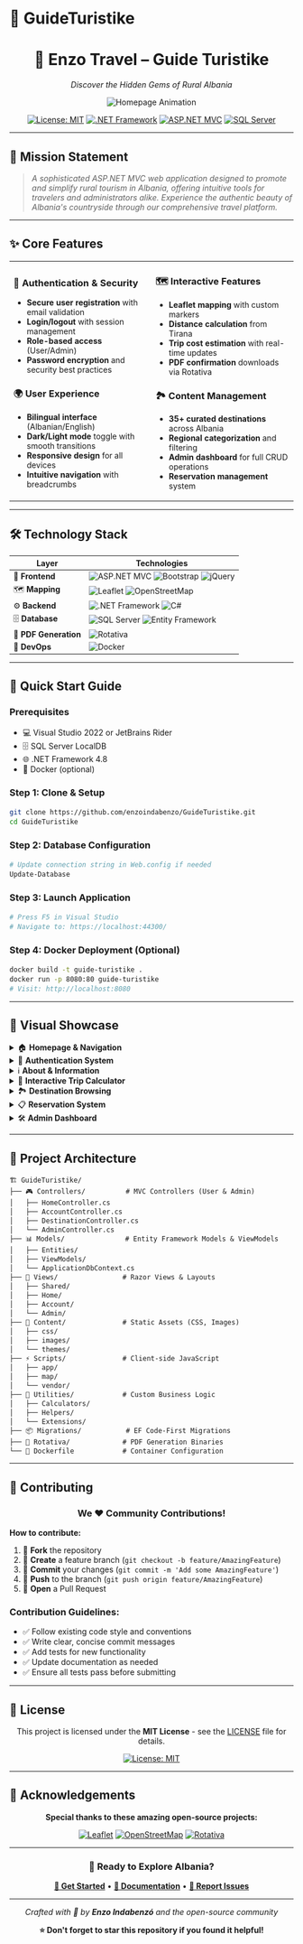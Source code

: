 # 🌟 GuideTuristike

<div align="center">

# 🚗 Enzo Travel – Guide Turistike

*Discover the Hidden Gems of Rural Albania*

![Homepage Animation](docs/screenshots/home.gif)

[![License: MIT](https://img.shields.io/badge/License-MIT-yellow.svg)](https://opensource.org/licenses/MIT)
[![.NET Framework](https://img.shields.io/badge/.NET%20Framework-4.8-blue.svg)](https://dotnet.microsoft.com/)
[![ASP.NET MVC](https://img.shields.io/badge/ASP.NET%20MVC-5-purple.svg)](https://docs.microsoft.com/en-us/aspnet/mvc/)
[![SQL Server](https://img.shields.io/badge/SQL%20Server-LocalDB-orange.svg)](https://docs.microsoft.com/en-us/sql/database-engine/configure-windows/sql-server-express-localdb)

</div>

---

## 🎯 **Mission Statement**

> *A sophisticated ASP.NET MVC web application designed to promote and simplify rural tourism in Albania, offering intuitive tools for travelers and administrators alike. Experience the authentic beauty of Albania's countryside through our comprehensive travel platform.*

---

## ✨ **Core Features**

<table>
<tr>
<td width="50%">

### 🔐 **Authentication & Security**
- **Secure user registration** with email validation
- **Login/logout** with session management
- **Role-based access** (User/Admin)
- **Password encryption** and security best practices

### 🌍 **User Experience**
- **Bilingual interface** (Albanian/English)
- **Dark/Light mode** toggle with smooth transitions
- **Responsive design** for all devices
- **Intuitive navigation** with breadcrumbs

</td>
<td width="50%">

### 🗺️ **Interactive Features**
- **Leaflet mapping** with custom markers
- **Distance calculation** from Tirana
- **Trip cost estimation** with real-time updates
- **PDF confirmation** downloads via Rotativa

### 🏞️ **Content Management**
- **35+ curated destinations** across Albania
- **Regional categorization** and filtering
- **Admin dashboard** for full CRUD operations
- **Reservation management** system

</td>
</tr>
</table>

---

## 🛠️ **Technology Stack**

<div align="center">

| **Layer** | **Technologies** |
|-----------|------------------|
| 🎨 **Frontend** | ![ASP.NET MVC](https://img.shields.io/badge/ASP.NET%20MVC-5-purple?style=flat-square) ![Bootstrap](https://img.shields.io/badge/Bootstrap-5-7952B3?style=flat-square&logo=bootstrap&logoColor=white) ![jQuery](https://img.shields.io/badge/jQuery-3.7.1-0769AD?style=flat-square&logo=jquery&logoColor=white) |
| 🗺️ **Mapping** | ![Leaflet](https://img.shields.io/badge/Leaflet.js-1.9.4-199900?style=flat-square&logo=leaflet&logoColor=white) ![OpenStreetMap](https://img.shields.io/badge/OpenStreetMap-7EBC6F?style=flat-square&logo=openstreetmap&logoColor=white) |
| ⚙️ **Backend** | ![.NET Framework](https://img.shields.io/badge/.NET%20Framework-4.8-512BD4?style=flat-square&logo=.net&logoColor=white) ![C#](https://img.shields.io/badge/C%23-239120?style=flat-square&logo=c-sharp&logoColor=white) |
| 🗄️ **Database** | ![SQL Server](https://img.shields.io/badge/SQL%20Server-CC2927?style=flat-square&logo=microsoft-sql-server&logoColor=white) ![Entity Framework](https://img.shields.io/badge/Entity%20Framework-6-512BD4?style=flat-square) |
| 📄 **PDF Generation** | ![Rotativa](https://img.shields.io/badge/Rotativa-wkhtmltopdf-FF6B6B?style=flat-square) |
| 🐳 **DevOps** | ![Docker](https://img.shields.io/badge/Docker-2496ED?style=flat-square&logo=docker&logoColor=white) |

</div>

---

## 🚀 **Quick Start Guide**

### **Prerequisites**
- 💻 Visual Studio 2022 or JetBrains Rider
- 🗄️ SQL Server LocalDB
- 🌐 .NET Framework 4.8
- 🐳 Docker (optional)

### **Step 1: Clone & Setup**
```bash
git clone https://github.com/enzoindabenzo/GuideTuristike.git
cd GuideTuristike
```

### **Step 2: Database Configuration**
```bash
# Update connection string in Web.config if needed
Update-Database
```

### **Step 3: Launch Application**
```bash
# Press F5 in Visual Studio
# Navigate to: https://localhost:44300/
```

### **Step 4: Docker Deployment (Optional)**
```bash
docker build -t guide-turistike .
docker run -p 8080:80 guide-turistike
# Visit: http://localhost:8080
```

---

## 📸 **Visual Showcase**

<details>
<summary>🏠 <strong>Homepage & Navigation</strong></summary>

![Homepage Animation](docs/screenshots/EnzoTravel.png)
*Dynamic homepage with smooth animations and intuitive navigation*

</details>

<details>
<summary>🔐 <strong>Authentication System</strong></summary>

| Registration | Login |
|-------------|--------|
| ![Register](docs/screenshots/register.png) | ![Login](docs/screenshots/login.png) |
*Secure user registration and login with modern UI design*

</details>

<details>
<summary>ℹ️ <strong>About & Information</strong></summary>

![About](docs/screenshots/about.png)
*Comprehensive overview of our mission and services*

</details>

<details>
<summary>🧮 <strong>Interactive Trip Calculator</strong></summary>

![Calculator](docs/screenshots/calculator.png)
*Real-time cost estimation with interactive map integration*

</details>

<details>
<summary>🏞️ <strong>Destination Browsing</strong></summary>

![Destinations](docs/screenshots/destinations.png)
*Explore 35+ curated destinations with advanced filtering*

</details>

<details>
<summary>📋 <strong>Reservation System</strong></summary>

| Reservation Form | PDF Export |
|------------------|------------|
| ![Reservation](docs/screenshots/reservation.png) | ![PDF](docs/screenshots/pdf.png) |
*Complete booking system with downloadable confirmations*

</details>

<details>
<summary>🛠️ <strong>Admin Dashboard</strong></summary>

### Location Management
| Overview | Edit | Delete |
|----------|------|--------|
| ![Admin Location](docs/screenshots/admin-location.png) | ![Edit Location](docs/screenshots/edit-location.png) | ![Delete Location](docs/screenshots/delete-location.png) |

### Destination Management
| Overview | Edit | View | Delete |
|----------|------|------|--------|
| ![Admin Destination](docs/screenshots/admin-destination.png) | ![Edit Destination](docs/screenshots/edit-destination.png) | ![View Destination](docs/screenshots/view-destination.png) | ![Delete Destination](docs/screenshots/delete-destination.png) |

### Reservation Management
![Admin Reservation](docs/screenshots/admin-reservation.png)
*Comprehensive admin panel for managing all aspects of the platform*

</details>

---

## 📁 **Project Architecture**

```
🏗️ GuideTuristike/
├── 🎮 Controllers/          # MVC Controllers (User & Admin)
│   ├── HomeController.cs
│   ├── AccountController.cs
│   ├── DestinationController.cs
│   └── AdminController.cs
├── 📊 Models/               # Entity Framework Models & ViewModels
│   ├── Entities/
│   ├── ViewModels/
│   └── ApplicationDbContext.cs
├── 🎨 Views/                # Razor Views & Layouts
│   ├── Shared/
│   ├── Home/
│   ├── Account/
│   └── Admin/
├── 💎 Content/              # Static Assets (CSS, Images)
│   ├── css/
│   ├── images/
│   └── themes/
├── ⚡ Scripts/              # Client-side JavaScript
│   ├── app/
│   ├── map/
│   └── vendor/
├── 🔧 Utilities/            # Custom Business Logic
│   ├── Calculators/
│   ├── Helpers/
│   └── Extensions/
├── 📦 Migrations/           # EF Code-First Migrations
├── 📄 Rotativa/             # PDF Generation Binaries
└── 🐳 Dockerfile            # Container Configuration
```

---

## 🤝 **Contributing**

<div align="center">

### We ❤️ Community Contributions!

</div>

**How to contribute:**

1. 🍴 **Fork** the repository
2. 🌿 **Create** a feature branch (`git checkout -b feature/AmazingFeature`)
3. 💾 **Commit** your changes (`git commit -m 'Add some AmazingFeature'`)
4. 🚀 **Push** to the branch (`git push origin feature/AmazingFeature`)
5. 📝 **Open** a Pull Request

### **Contribution Guidelines:**
- ✅ Follow existing code style and conventions
- ✅ Write clear, concise commit messages
- ✅ Add tests for new functionality
- ✅ Update documentation as needed
- ✅ Ensure all tests pass before submitting

---

## 📄 **License**

<div align="center">

This project is licensed under the **MIT License** - see the [LICENSE](LICENSE) file for details.

[![License: MIT](https://img.shields.io/badge/License-MIT-yellow.svg?style=for-the-badge)](https://opensource.org/licenses/MIT)

</div>

---

## 🙏 **Acknowledgements**

<div align="center">

**Special thanks to these amazing open-source projects:**

[![Leaflet](https://img.shields.io/badge/Leaflet-199900?style=for-the-badge&logo=leaflet&logoColor=white)](https://leafletjs.com/)
[![OpenStreetMap](https://img.shields.io/badge/OpenStreetMap-7EBC6F?style=for-the-badge&logo=openstreetmap&logoColor=white)](https://www.openstreetmap.org/)
[![Rotativa](https://img.shields.io/badge/Rotativa-PDF%20Generation-FF6B6B?style=for-the-badge)](https://github.com/webgio/Rotativa)

</div>

---

<div align="center">

### 🎯 **Ready to Explore Albania?**

**[🚀 Get Started](https://github.com/enzoindabenzo/GuideTuristike/fork)** • **[📖 Documentation](https://github.com/enzoindabenzo/GuideTuristike/wiki)** • **[🐛 Report Issues](https://github.com/enzoindabenzo/GuideTuristike/issues)**

---

*Crafted with 💙 by **Enzo Indabenzó** and the open-source community*

**⭐ Don't forget to star this repository if you found it helpful!**

</div>
